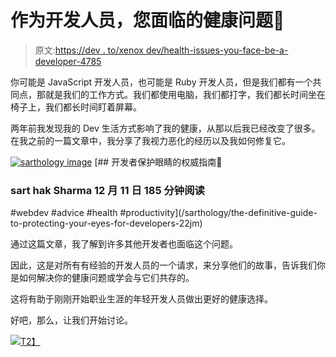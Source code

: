 # 作为开发人员，您面临的健康问题🏥

> 原文:[https://dev . to/xenox dev/health-issues-you-face-be-a-developer-4785](https://dev.to/xenoxdev/health-issues-you-face-being-a-developer-4785)

你可能是 JavaScript 开发人员，也可能是 Ruby 开发人员，但是我们都有一个共同点，那就是我们的工作方式。我们都使用电脑，我们都打字，我们都长时间坐在椅子上，我们都长时间盯着屏幕。

两年前我发现我的 Dev 生活方式影响了我的健康，从那以后我已经改变了很多。在我之前的一篇文章中，我分享了我视力恶化的经历以及我如何修复它。

[![sarthology image](../Images/96f0b51a24da3b688c38c2a4598cfe65.png)](/sarthology) [## 开发者保护眼睛的权威指南👀

### sart hak Sharma 12 月 11 日 185 分钟阅读

#webdev #advice #health #productivity](/sarthology/the-definitive-guide-to-protecting-your-eyes-for-developers-22jm)

通过这篇文章，我了解到许多其他开发者也面临这个问题。

因此，这是对所有有经验的开发人员的一个请求，来分享他们的故事，告诉我们你是如何解决你的健康问题或学会与它们共存的。

这将有助于刚刚开始职业生涯的年轻开发人员做出更好的健康选择。

好吧，那么，让我们开始讨论。

[![](../Images/e3474172e1a80d371885500eea17b702.png)T2】](https://res.cloudinary.com/practicaldev/image/fetch/s--_LLa_gBJ--/c_limit%2Cf_auto%2Cfl_progressive%2Cq_66%2Cw_880/https://media0.giphy.com/media/l378gW7GaWG6Leeas/giphy.gif%3Fcid%3D19f5b51a5cb018cb4655484f2e6e3ec2)